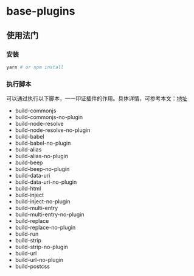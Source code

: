 # base-plugins

## 使用法门

### 安装

```bash
yarn # or npm install
```

### 执行脚本

可以通过执行以下脚本，一一印证插件的作用。具体详情，可参考本文：[地址](./blog.md)

- build-commonjs
- build-commonjs-no-plugin
- build-node-resolve
- build-node-resolve-no-plugin
- build-babel
- build-babel-no-plugin
- build-alias
- build-alias-no-plugin
- build-beep
- build-beep-no-plugin
- build-data-uri
- build-data-uri-no-plugin
- build-html
- build-inject
- build-inject-no-plugin
- build-multi-entry
- build-multi-entry-no-plugin
- build-replace
- build-replace-no-plugin
- build-run
- build-strip
- build-strip-no-plugin
- build-url
- build-url-no-plugin
- build-postcss
